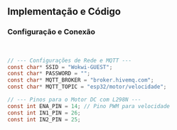 ## Implementação e Código

### Configuração e Conexão

<br>

```c
// --- Configurações de Rede e MQTT ---
const char* SSID = "Wokwi-GUEST";
const char* PASSWORD = "";
const char* MQTT_BROKER = "broker.hivemq.com";
const char* MQTT_TOPIC = "esp32/motor/velocidade";

// --- Pinos para o Motor DC com L298N ---
const int ENA_PIN = 14; // Pino PWM para velocidade
const int IN1_PIN = 26;
const int IN2_PIN = 25;
```